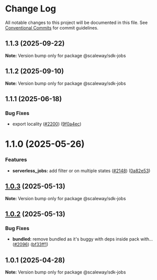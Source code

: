 # Change Log

All notable changes to this project will be documented in this file.
See [Conventional Commits](https://conventionalcommits.org) for commit guidelines.

## 1.1.3 (2025-09-22)

**Note:** Version bump only for package @scaleway/sdk-jobs

## 1.1.2 (2025-09-10)

**Note:** Version bump only for package @scaleway/sdk-jobs

## 1.1.1 (2025-06-18)

### Bug Fixes

- export locality ([#2200](https://github.com/scaleway/scaleway-sdk-js/issues/2200)) ([9f0a4ec](https://github.com/scaleway/scaleway-sdk-js/commit/9f0a4ec19e377cd90c5829604467c09a2088a38c))

# 1.1.0 (2025-05-26)

### Features

- **serverless_jobs:** add filter or on multiple states ([#2148](https://github.com/scaleway/scaleway-sdk-js/issues/2148)) ([0a82e53](https://github.com/scaleway/scaleway-sdk-js/commit/0a82e53e47e9ad84dba89575ebf98fe0008cd83e))

## [1.0.3](https://github.com/scaleway/scaleway-sdk-js/compare/@scaleway/sdk-jobs@1.0.2...@scaleway/sdk-jobs@1.0.3) (2025-05-13)

**Note:** Version bump only for package @scaleway/sdk-jobs

## [1.0.2](https://github.com/scaleway/scaleway-sdk-js/compare/@scaleway/sdk-jobs@1.0.1...@scaleway/sdk-jobs@1.0.2) (2025-05-13)

### Bug Fixes

- **bundled:** remove bundled as it's buggy with deps inside pack with… ([#2096](https://github.com/scaleway/scaleway-sdk-js/issues/2096)) ([bf33ff1](https://github.com/scaleway/scaleway-sdk-js/commit/bf33ff1f9cdd951add94817dac27239c86ef5437))

## 1.0.1 (2025-04-28)

**Note:** Version bump only for package @scaleway/sdk-jobs
